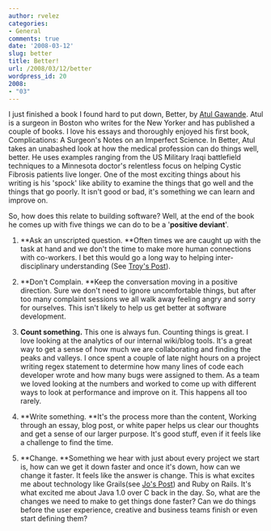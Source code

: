 ```yaml
---
author: rvelez
categories:
- General
comments: true
date: '2008-03-12'
slug: better
title: Better!
url: /2008/03/12/better
wordpress_id: 20
2008:
- "03"
---
```



I just finished a book I found hard to put down, Better, by [Atul Gawande](http://gawande.com/). Atul is a surgeon in Boston who writes for the New Yorker and has published a couple of books. I love his essays and thoroughly enjoyed his first book, Complications: A Surgeon's Notes on an Imperfect Science. In Better, Atul takes an unabashed look at how the medical profession can do things well, better. He uses examples ranging from the US Military Iraqi battlefield techniques to a Minnesota doctor's relentless focus on helping Cystic Fibrosis patients live longer. One of the most exciting things about his writing is his 'spock' like ability to examine the things that go well and the things that go poorly. It isn't good or bad, it's something we can learn and improve on.

 

So, how does this relate to building software? Well, at the end of the book he comes up with five things we can do to be a '**positive deviant**'.

 

  
  1. **Ask an unscripted question. **Often times we are caught up with the task at hand and we don't the time to make more human connections with co-workers. I bet this would go a long way to helping inter-disciplinary understanding (See [Troy's Post](http://technology.avenuea-razorfish.com/2008/03/01/fading-the-techcreative-line/)).
   
  2. **Don't Complain. **Keep the conversation moving in a positive direction. Sure we don't need to ignore uncomfortable things, but after too many complaint sessions we all walk away feeling angry and sorry for ourselves. This isn't likely to help us get better at software development.
   
  3. **Count something.** This one is always fun. Counting things is great. I love looking at the analytics of our internal wiki/blog tools. It's a great way to get a sense of how much we are collaborating and finding the peaks and valleys. I once spent a couple of late night hours on a project writing regex statement to determine how many lines of code each developer wrote and how many bugs were assigned to them. As a team we loved looking at the numbers and worked to come up with different ways to look at performance and improve on it. This happens all too rarely.
   
  4. **Write something. **It's the process more than the content, Working through an essay, blog post, or white paper helps us clear our thoughts and get a sense of our larger purpose. It's good stuff, even if it feels like a challenge to find the time.
   
  5. **Change. **Something we hear with just about every project we start is, how can we get it down faster and once it's down, how can we change it faster. It feels like the answer is change. This is what excites me about technology like Grails(see [Jo's Post](http://technology.avenuea-razorfish.com/2008/03/07/introducing-grails/)) and Ruby on Rails. It's what excited me about Java 1.0 over C back in the day. So, what are the changes we need to make to get things done faster? Can we do things before the user experience, creative and business teams finish or even start defining them? 
